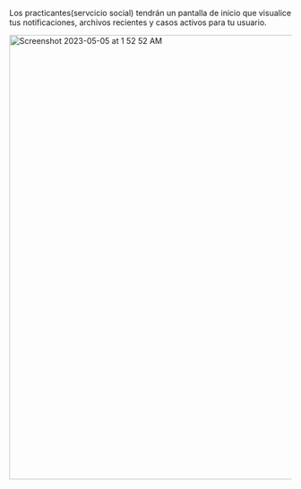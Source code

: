 Los practicantes(servcicio social) tendrán un pantalla de inicio que visualice tus notificaciones, archivos recientes y casos activos para tu usuario.


<img width="794" alt="Screenshot 2023-05-05 at 1 52 52 AM" src="https://user-images.githubusercontent.com/123345341/236591236-8f8772e4-6847-4743-8750-2af3983642e9.png">
